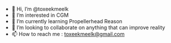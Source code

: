 - 👋 Hi, I’m @toxeekmeelk
- 👀 I’m interested in CGM
- 🌱 I’m currently learning Propellerhead Reason
- 💞️ I’m looking to collaborate on anything that can improve reality
- 📫 How to reach me : toxeekmeelk@gmail.com
